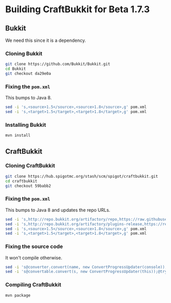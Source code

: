 # Building CraftBukkit for Beta 1.7.3

## Bukkit

We need this since it is a dependency.

### Cloning Bukkit

```sh
git clone https://github.com/Bukkit/Bukkit.git
cd Bukkit
git checkout da29e0a
```

### Fixing the `pom.xml`

This bumps to Java 8.

```sh
sed -i 's,<source>1.5</source>,<source>1.8</source>,g' pom.xml
sed -i 's,<target>1.5</target>,<target>1.8</target>,g' pom.xml
```

### Installing Bukkit

```sh
mvn install
```

## CraftBukkit

### Cloning CraftBukkit

```sh
git clone https://hub.spigotmc.org/stash/scm/spigot/craftbukkit.git
cd craftbukkit
git checkout 59babb2
```

### Fixing the `pom.xml`

This bumps to Java 8 and updates the repo URLs.

```sh
sed -i 's,http://repo.bukkit.org/artifactory/repo,https://raw.githubusercontent.com/canyonmodded/mc-server/main,g' pom.xml
sed -i 's,http://repo.bukkit.org/artifactory/plugins-release,https://repo.papermc.io/repository/maven-public/,g' pom.xml
sed -i 's,<source>1.5</source>,<source>1.8</source>,g' pom.xml
sed -i 's,<target>1.5</target>,<target>1.8</target>,g' pom.xml
```

### Fixing the source code

It won't compile otherwise.

```sh
sed -i 's@converter.convert(name, new ConvertProgressUpdater(console));@try {converter.convert(name, new ConvertProgressUpdater(console));} catch (Exception err) {}@g' src/main/java/org/bukkit/craftbukkit/CraftServer.java
sed -i 's@convertable.convert(s, new ConvertProgressUpdater(this));@try {convertable.convert(s, new ConvertProgressUpdater(this));} catch (Exception err) {}@g' src/main/java/net/minecraft/server/MinecraftServer.java
```

### Compiling CraftBukkit

```sh
mvn package
```
